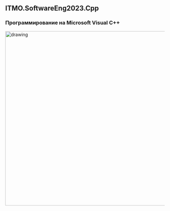 ## ITMO.SoftwareEng2023.Cpp
### Программирование на Microsoft Visual C++ 

<img src="https://ic.wampi.ru/2023/02/01/Cpp.jpg" alt="drawing" width="550"/>
